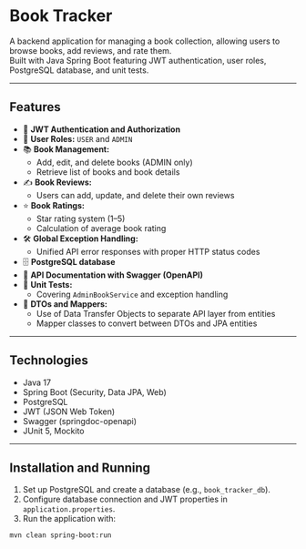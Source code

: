 # Book Tracker

A backend application for managing a book collection, allowing users to browse books, add reviews, and rate them.  
Built with Java Spring Boot featuring JWT authentication, user roles, PostgreSQL database, and unit tests.

---

## Features

- 🔐 **JWT Authentication and Authorization**  
- 👤 **User Roles:** `USER` and `ADMIN`  
- 📚 **Book Management:**  
  - Add, edit, and delete books (ADMIN only)  
  - Retrieve list of books and book details  
- ✍️ **Book Reviews:**  
  - Users can add, update, and delete their own reviews  
- ⭐ **Book Ratings:**  
  - Star rating system (1–5)  
  - Calculation of average book rating  
- 🛠️ **Global Exception Handling:**  
  - Unified API error responses with proper HTTP status codes  
- 🗄️ **PostgreSQL database**  
- 📜 **API Documentation with Swagger (OpenAPI)**  
- 🧪 **Unit Tests:**  
  - Covering `AdminBookService` and exception handling  
- 🔄 **DTOs and Mappers:**  
  - Use of Data Transfer Objects to separate API layer from entities  
  - Mapper classes to convert between DTOs and JPA entities  

---

## Technologies

- Java 17  
- Spring Boot (Security, Data JPA, Web)  
- PostgreSQL  
- JWT (JSON Web Token)  
- Swagger (springdoc-openapi)  
- JUnit 5, Mockito  

---

## Installation and Running

1. Set up PostgreSQL and create a database (e.g., `book_tracker_db`).  
2. Configure database connection and JWT properties in `application.properties`.  
3. Run the application with:

```bash
mvn clean spring-boot:run

